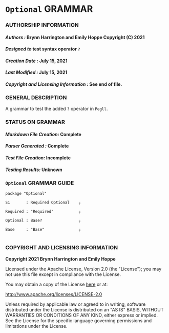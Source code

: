 # **`Optional` GRAMMAR**

### **AUTHORSHIP INFORMATION**
#### *Authors :* Brynn Harrington and Emily Hoppe Copyright (C) 2021
#### *Designed to* test syntax operator `?`
#### *Creation Date :* July 15, 2021 
#### *Last Modified :* July 15, 2021
#### *Copyright and Licensing Information :* See end of file.

### **GENERAL DESCRIPTION**
A grammar to test the added `?` operator in `Pegll`.

### **STATUS ON GRAMMAR**
#### *Markdown File Creation:* Complete
#### *Parser Generated :* Complete
#### *Test File Creation:* Incomplete
#### *Testing Results:* Unknown

### **`Optional` GRAMMAR GUIDE**

```
package "Optional"

S1       : Required Optional    ;

Required : "Required"           ;

Optional : Base?                ;

Base     : "Base"               ;

```
#
### **COPYRIGHT AND LICENSING INFORMATION**
**Copyright 2021 Brynn Harrington and Emily Hoppe**

Licensed under the Apache License, Version 2.0 (the "License"); you may not use this file except in compliance with the License.

You may obtain a copy of the License [here](http://www.apache.org/licenses/LICENSE-2.0) or at:

http://www.apache.org/licenses/LICENSE-2.0

Unless required by applicable law or agreed to in writing, software distributed under the License is distributed on an "AS IS" BASIS, WITHOUT WARRANTIES OR CONDITIONS OF ANY KIND, either express or implied. See the License for the specific language governing permissions and limitations under the License.

